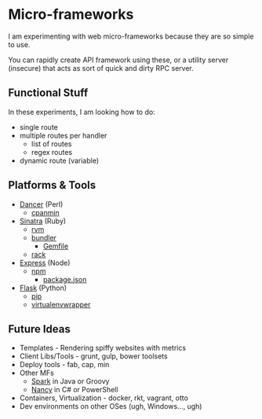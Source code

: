 # Micro-frameworks

I am experimenting with web micro-frameworks because they are so simple to use.  

You can rapidly create API framework using these, or a utility server (insecure) that acts as sort of quick and dirty RPC server.

## Functional Stuff

In these experiments, I am looking how to do:

 * single route
 * multiple routes per handler
   * list of routes
   * regex routes
 * dynamic route (variable)

## Platforms & Tools

 * [Dancer](http://perldancer.org/) (Perl)
   * [cpanmin](https://www.linode.com/docs/applications/development/manage-cpan-modules-with-cpan-minus)
 * [Sinatra](http://www.sinatrarb.com/) (Ruby)
   * [rvm](https://rvm.io/)
   * [bundler](http://bundler.io/)
      * [Gemfile](http://bundler.io/gemfile.html)
   * [rack](http://rack.github.io/)
 * [Express](http://expressjs.com/) (Node)
   * [npm](https://www.npmjs.com/)
      * [package.json](https://docs.npmjs.com/files/package.json)
 * [Flask](http://flask.pocoo.org/) (Python)
   * [pip](http://python-packaging-user-guide.readthedocs.org/en/latest/installing/)
   * [virtualenvwrapper](https://virtualenvwrapper.readthedocs.org/en/latest/)

## Future Ideas

 * Templates - Rendering spiffy websites with metrics
 * Client Libs/Tools - grunt, gulp, bower toolsets
 * Deploy tools - fab, cap, min
 * Other MFs
   * [Spark](http://sparkjava.com/) in Java or Groovy
   * [Nancy](http://nancyfx.org/) in C# or PowerShell
 * Containers, Virtualization - docker, rkt, vagrant, otto
 * Dev environments on other OSes (ugh, Windows..., ugh)
